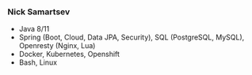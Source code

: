 ### Nick Samartsev 


<!-- **smrzvns/smrzvns** is a ✨ _special_ ✨ repository because its `README.md` (this file) appears on your GitHub profile. -->

<!-- Here are some ideas to get you started: -->

<!-- - 🔭 I’m currently working on  -->
<!-- - 🌱 I’m currently learning Cloud Technologies. -->
<!-- - 👯 I’m looking to collaborate on ... -->
<!-- - 💬 Ask me about ... -->
<!-- - 📫 How to reach me: [write me mail](mailto:samartsevnikita@gmail.com) -->
<!-- - 😄 Pronouns: ... -->
<!-- - ⚡ Fun fact: ... -->

- Java 8/11
- Spring (Boot, Cloud, Data JPA, Security), SQL (PostgreSQL, MySQL), Openresty (Nginx, Lua)
- Docker,  Kubernetes, Openshift
- Bash, Linux

